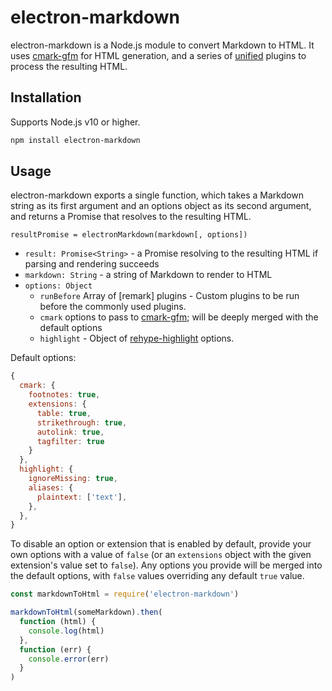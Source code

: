 # electron-markdown

electron-markdown is a Node.js module to convert Markdown to HTML. It uses
[cmark-gfm](https://www.npmjs.com/package/cmark-gfm) for HTML generation, and a
series of [unified](https://github.com/unifiedjs/unified) plugins to process the
resulting HTML.

## Installation

Supports Node.js v10 or higher.

```bash
npm install electron-markdown
```

## Usage

electron-markdown exports a single function, which takes a Markdown string as
its first argument and an options object as its second argument, and returns a
Promise that resolves to the resulting HTML.

`resultPromise = electronMarkdown(markdown[, options])`

- `result: Promise<String>` - a Promise resolving to the resulting HTML if
  parsing and rendering succeeds
- `markdown: String` - a string of Markdown to render to HTML
- `options: Object`
  - `runBefore` Array of [remark] plugins - Custom plugins to be run before the
    commonly used plugins.
  - `cmark` options to pass to
    [cmark-gfm](https://github.com/BinaryMuse/node-cmark-gfm#options); will be
    deeply merged with the default options
  - `highlight` - Object of
    [rehype-highlight](https://github.com/rehypejs/rehype-highlighthighlight#options)
    options.

Default options:

```javascript
{
  cmark: {
    footnotes: true,
    extensions: {
      table: true,
      strikethrough: true,
      autolink: true,
      tagfilter: true
    }
  },
  highlight: {
    ignoreMissing: true,
    aliases: {
      plaintext: ['text'],
    },
  },
}
```

To disable an option or extension that is enabled by default, provide your own
options with a value of `false` (or an `extensions` object with the given
extension's value set to `false`). Any options you provide will be merged into
the default options, with `false` values overriding any default `true` value.

```javascript
const markdownToHtml = require('electron-markdown')

markdownToHtml(someMarkdown).then(
  function (html) {
    console.log(html)
  },
  function (err) {
    console.error(err)
  }
)
```
